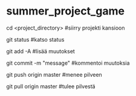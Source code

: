 # summer_project_game

cd <project_directory> #siirry projekti kansioon

git status #katso status

git add -A #lisää muutokset

git commit -m "message" #kommentoi muutoksia

git push origin master #menee pilveen

git pull origin master #tulee pilvestä
